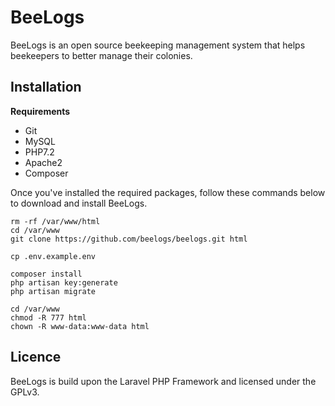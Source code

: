 # BeeLogs  
BeeLogs is an open source beekeeping management system that helps beekeepers to better manage their colonies.  
  
## Installation  
  
**Requirements**  
- Git  
- MySQL  
- PHP7.2  
- Apache2  
- Composer

Once you've installed the required packages, follow these commands below to download and install BeeLogs.

    rm -rf /var/www/html  
    cd /var/www  
    git clone https://github.com/beelogs/beelogs.git html  
    
    cp .env.example.env  
    
    composer install  
    php artisan key:generate  
    php artisan migrate
    
    cd /var/www
    chmod -R 777 html
    chown -R www-data:www-data html

## Licence  
BeeLogs is build upon the Laravel PHP Framework and licensed under the GPLv3.